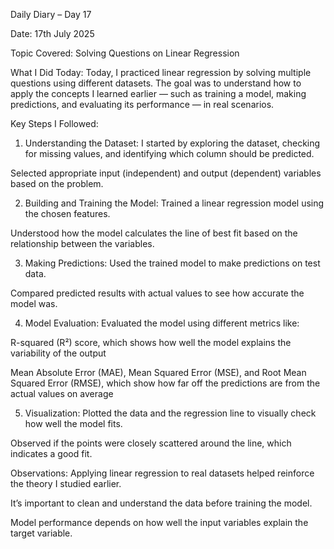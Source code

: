 Daily Diary – Day 17

Date: 17th July 2025

Topic Covered: Solving Questions on Linear Regression

What I Did Today:
Today, I practiced linear regression by solving multiple questions using different datasets. The goal was to understand how to apply the concepts I learned earlier — such as training a model, making predictions, and evaluating its performance — in real scenarios.

Key Steps I Followed:
1. Understanding the Dataset:
I started by exploring the dataset, checking for missing values, and identifying which column should be predicted.

Selected appropriate input (independent) and output (dependent) variables based on the problem.

2. Building and Training the Model:
Trained a linear regression model using the chosen features.

Understood how the model calculates the line of best fit based on the relationship between the variables.

3. Making Predictions:
Used the trained model to make predictions on test data.

Compared predicted results with actual values to see how accurate the model was.

4. Model Evaluation:
Evaluated the model using different metrics like:

R-squared (R²) score, which shows how well the model explains the variability of the output

Mean Absolute Error (MAE), Mean Squared Error (MSE), and Root Mean Squared Error (RMSE), which show how far off the predictions are from the actual values on average

5. Visualization:
Plotted the data and the regression line to visually check how well the model fits.

Observed if the points were closely scattered around the line, which indicates a good fit.

Observations:
Applying linear regression to real datasets helped reinforce the theory I studied earlier.

It’s important to clean and understand the data before training the model.

Model performance depends on how well the input variables explain the target variable.
